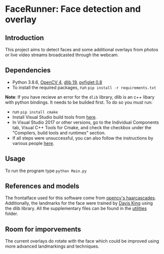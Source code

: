 # **FaceRunner**: Face detection and overlay
## Introduction

This project aims to detect faces and some additional overlays from photos or live video streams broadcasted through the webcam.

## Dependencies

* Python 3.8.6, [OpenCV 4](https://pypi.org/project/opencv-python/), [dlib 19](https://pypi.org/project/dlib/), [pyfiglet 0.8](https://pypi.org/project/pyfiglet/)
* To install the required packages, run `pip install -r requirements.txt`

**Note**: If you have recieve an error for the `dlib` library, dlib is an c++ libary with python bindings. It needs to be builded first. To do so you must run:
- run `pip install cmake`
- Install Visual Studio build tools from [here](https://visualstudio.microsoft.com/thank-you-downloading-visual-studio/?sku=Community&rel=15#).
- In Visual Studio 2017 or other versions, go to the Individual Components tab, Visual C++ Tools for Cmake, and check the checkbox under the "Compilers, build tools and runtimes" section.
-  If all steps were unsuccessful, you can also follow the instructions by various people [here](https://stackoverflow.com/questions/41912372/dlib-installation-on-windows-10).

## Usage
To run the program type `python Main.py`

## References and models
The frontalface used for this software come from [opencv's haarcascades](https://github.com/opencv/opencv/blob/master/data/haarcascades/haarcascade_frontalface_default.xml). Additionally, the landmarks for the face were trained by [Davis King](https://github.com/davisking/dlib-models/blob/master/shape_predictor_68_face_landmarks.dat.bz2) using the dlib library. All the supplementary files can be found in the [utilities](https://github.com/eversemile/codingcamp/tree/main/utilities) folder.

## Room for imporvements
The current overlays do rotate with the face which could be improved using more advanced landmarkings and techniques.
